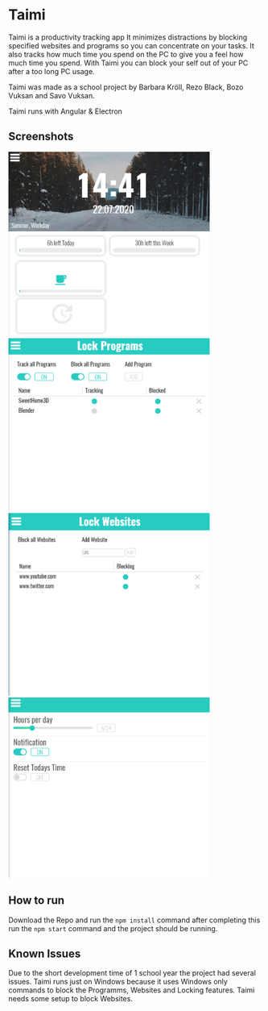 # Taimi

Taimi is a productivity tracking app
It minimizes distractions by blocking specified websites and programs so you can concentrate on your tasks.
It also tracks how much time you spend on the PC to give you a feel how much time you spend.
With Taimi you can block your self out of your PC after a too long PC usage.

Taimi was made as a school project by Barbara Kröll, Rezo Black, Bozo Vuksan and Savo Vuksan.

Taimi runs with Angular & Electron

## Screenshots
<img src="https://github.com/SavoVuksan/Taimi/blob/master/images/taimi1.PNG" width="400px"/>
<img src="https://github.com/SavoVuksan/Taimi/blob/master/images/taimi2.PNG" width="400px"/>
<img src="https://github.com/SavoVuksan/Taimi/blob/master/images/taimi3.PNG" width="400px"/>
<img src="https://github.com/SavoVuksan/Taimi/blob/master/images/taimi4.PNG" width="400px"/>

## How to run
Download the Repo and run the 
`npm install` command
after completing this run the
`npm start` command and the project should be running.

## Known Issues
Due to the short development time of 1 school year the project had several issues.
Taimi runs just on Windows because it uses Windows only commands to block the Programms, Websites and Locking features.
Taimi needs some setup to block Websites.
